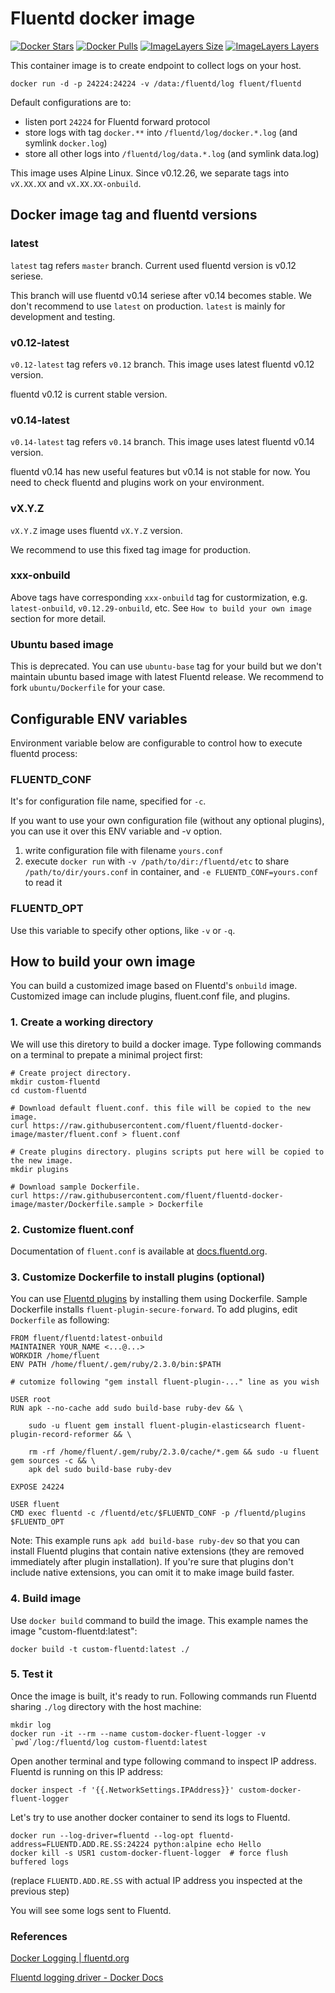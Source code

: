 # Fluentd docker image

[![Docker Stars](https://img.shields.io/docker/stars/fluent/fluentd.svg)](https://hub.docker.com/r/fluent/fluentd/)
[![Docker Pulls](https://img.shields.io/docker/pulls/fluent/fluentd.svg)](https://hub.docker.com/r/fluent/fluentd/)
[![ImageLayers Size](https://img.shields.io/imagelayers/image-size/fluent/fluentd/latest.svg)](https://hub.docker.com/r/fluent/fluentd/)
[![ImageLayers Layers](https://img.shields.io/imagelayers/layers/fluent/fluentd/latest.svg)](https://hub.docker.com/r/fluent/fluentd/)

This container image is to create endpoint to collect logs on your host.

```
docker run -d -p 24224:24224 -v /data:/fluentd/log fluent/fluentd
```

Default configurations are to:

* listen port `24224` for Fluentd forward protocol
* store logs with tag `docker.**` into `/fluentd/log/docker.*.log` (and symlink `docker.log`)
* store all other logs into `/fluentd/log/data.*.log` (and symlink data.log)

This image uses Alpine Linux. Since v0.12.26, we separate tags into `vX.XX.XX` and `vX.XX.XX-onbuild`.

## Docker image tag and fluentd versions

### latest

`latest` tag refers `master` branch. Current used fluentd version is v0.12 seriese.

This branch will use fluentd v0.14 seriese after v0.14 becomes stable. We don't recommend to use `latest` on production.
`latest` is mainly for development and testing.

### v0.12-latest

`v0.12-latest` tag refers `v0.12` branch. This image uses latest fluentd v0.12 version.

fluentd v0.12 is current stable version.

### v0.14-latest

`v0.14-latest` tag refers `v0.14` branch. This image uses latest fluentd v0.14 version.

fluentd v0.14 has new useful features but v0.14 is not stable for now.
You need to check fluentd and plugins work on your environment.

### vX.Y.Z

`vX.Y.Z` image uses fluentd `vX.Y.Z` version.

We recommend to use this fixed tag image for production.

### xxx-onbuild

Above tags have corresponding `xxx-onbuild` tag for custormization, e.g. `latest-onbuild`, `v0.12.29-onbuild`, etc.
See `How to build your own image` section for more detail.

### Ubuntu based image

This is deprecated. You can use `ubuntu-base` tag for your build but we don't maintain ubuntu based image with latest Fluentd release.
We recommend to fork `ubuntu/Dockerfile` for your case.

## Configurable ENV variables

Environment variable below are configurable to control how to execute fluentd process:

### FLUENTD_CONF

It's for configuration file name, specified for `-c`.

If you want to use your own configuration file (without any optional plugins), you can use it over this ENV variable and -v option.

1. write configuration file with filename `yours.conf`
2. execute `docker run` with `-v /path/to/dir:/fluentd/etc` to share `/path/to/dir/yours.conf` in container, and `-e FLUENTD_CONF=yours.conf` to read it

### FLUENTD_OPT

Use this variable to specify other options, like `-v` or `-q`.

## How to build your own image

You can build a customized image based on Fluentd's `onbuild` image. Customized image can include plugins, fluent.conf file, and plugins.

### 1. Create a working directory

We will use this diretory to build a docker image. Type following commands on a terminal to prepate a minimal project first:

```
# Create project directory.
mkdir custom-fluentd
cd custom-fluentd

# Download default fluent.conf. this file will be copied to the new image.
curl https://raw.githubusercontent.com/fluent/fluentd-docker-image/master/fluent.conf > fluent.conf

# Create plugins directory. plugins scripts put here will be copied to the new image.
mkdir plugins

# Download sample Dockerfile.
curl https://raw.githubusercontent.com/fluent/fluentd-docker-image/master/Dockerfile.sample > Dockerfile
```

### 2. Customize fluent.conf

Documentation of `fluent.conf` is available at [docs.fluentd.org](http://docs.fluentd.org/).

### 3. Customize Dockerfile to install plugins (optional)

You can use [Fluentd plugins](http://www.fluentd.org/plugins) by installing them using Dockerfile. Sample Dockerfile installs `fluent-plugin-secure-forward`. To add plugins, edit `Dockerfile` as following:

```
FROM fluent/fluentd:latest-onbuild
MAINTAINER YOUR_NAME <...@...>
WORKDIR /home/fluent
ENV PATH /home/fluent/.gem/ruby/2.3.0/bin:$PATH

# cutomize following "gem install fluent-plugin-..." line as you wish

USER root
RUN apk --no-cache add sudo build-base ruby-dev && \

    sudo -u fluent gem install fluent-plugin-elasticsearch fluent-plugin-record-reformer && \

    rm -rf /home/fluent/.gem/ruby/2.3.0/cache/*.gem && sudo -u fluent gem sources -c && \
    apk del sudo build-base ruby-dev

EXPOSE 24224

USER fluent
CMD exec fluentd -c /fluentd/etc/$FLUENTD_CONF -p /fluentd/plugins $FLUENTD_OPT
```

Note: This example runs `apk add build-base ruby-dev` so that you can install Fluentd plugins that contain native extensions (they are removed immediately after plugin installation). If you're sure that plugins don't include native extensions, you can omit it to make image build faster.

### 4. Build image

Use `docker build` command to build the image. This example names the image "custom-fluentd:latest":

```
docker build -t custom-fluentd:latest ./
```

### 5. Test it

Once the image is built, it's ready to run. Following commands run Fluentd sharing `./log` directory with the host machine:

```
mkdir log
docker run -it --rm --name custom-docker-fluent-logger -v `pwd`/log:/fluentd/log custom-fluentd:latest
```

Open another terminal and type following command to inspect IP address. Fluentd is running on this IP address:

```
docker inspect -f '{{.NetworkSettings.IPAddress}}' custom-docker-fluent-logger
```

Let's try to use another docker container to send its logs to Fluentd.

```
docker run --log-driver=fluentd --log-opt fluentd-address=FLUENTD.ADD.RE.SS:24224 python:alpine echo Hello
docker kill -s USR1 custom-docker-fluent-logger  # force flush buffered logs
```

(replace `FLUENTD.ADD.RE.SS` with actual IP address you inspected at the previous step)

You will see some logs sent to Fluentd.

### References

[Docker Logging | fluentd.org](http://www.fluentd.org/guides/recipes/docker-logging)

[Fluentd logging driver - Docker Docs](https://docs.docker.com/engine/reference/logging/fluentd/)
